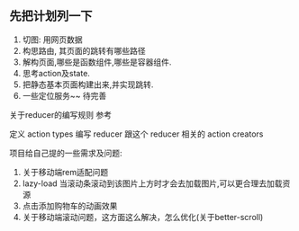 ## 先把计划列一下

1. 切图: 用网页数据
2. 构思路由, 其页面的跳转有哪些路径
3. 解构页面,哪些是函数组件,哪些是容器组件.
4. 思考action及state.
5. 把静态基本页面构建出来,并实现跳转.
6. 一些定位服务~~  待完善


关于reducer的编写规则 参考  

定义 action types
编写 reducer
跟这个 reducer 相关的 action creators

项目给自己提的一些需求及问题:  
1. 关于移动端rem适配问题
2. lazy-load 当滚动条滚动到该图片上方时才会去加载图片,可以更合理去加载资源
3. 点击添加购物车的动画效果
4. 关于移动端滚动问题，这方面这么解决，怎么优化(关于better-scroll)
